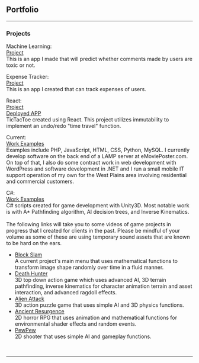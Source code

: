 ## Portfolio

---

### Projects

Machine Learning:
<br>
<a href="https://github.com/CelticJasen/myMLApp">Project</a>
<br>
This is an app I made that will predict whether comments made by users are toxic or not.
<br>

Expense Tracker:
<br>
<a href="https://github.com/CelticJasen/ExpenseApp">Project</a>
<br>
This is an app I created that can track expenses of users.
<br>

React:
<br>
<a href="https://github.com/CelticJasen/tictacreact">Project</a>
<br>
<a href="https://celticjasen.github.io/tictacreact/">Deployed APP</a>
<br>
TicTacToe created using React. This project utilizes immutability to implement an undo/redo "time travel" function.

Current:
<br>
<a href="https://github.com/CelticJasen/workexamples">Work Examples</a>
<br>
Examples include PHP, JavaScript, HTML, CSS, Python, MySQL. I currently develop software on the back end of a LAMP server at eMoviePoster.com. On top of that, I also do some contract work in web development with WordPress and software development in .NET and I run a small mobile IT support operation of my own for the West Plains area involving residential and commercial customers.
<br>

C#:
<br>
<a href="https://github.com/CelticJasen/gamescripts">Work Examples</a>
<br>
C# scripts created for game development with Unity3D. Most notable work is with A* Pathfinding algorithm, AI decision trees, and Inverse Kinematics.
<br>
<br>
The following links will take you to some videos of game projects in progress that I created for clients in the past. Please be mindful of your volume as some of these are using temporary sound assets that are known to be hard on the ears.
<br>
<ul>
<li><a href="https://www.youtube.com/watch?v=ipw4t_Pwjrc">Block Slam</a></li> A current project's main menu that uses mathematical functions to transform image shape randomly over time in a fluid manner.
<li><a href="https://www.youtube.com/watch?v=MbScYCEf8Vg">Death Hunter</a></li> 3D top down action game which uses advanced AI, 3D terrain pathfinding, inverse kinematics for character animation terrain and asset interaction, and advanced ragdoll effects.
<li><a href="https://www.youtube.com/watch?v=Ad5kyo9E6wQ">Alien Attack</a></li> 3D action puzzle game that uses simple AI and 3D physics functions.
<li><a href="https://www.youtube.com/watch?v=xMxMO6559Fk">Ancient Resurgence</a></li> 2D horror RPG that uses animation and mathematical functions for environmental shader effects and random events.
<li><a href="https://www.youtube.com/watch?v=EK3wAYb5FDY">PewPew</a></li> 2D shooter that uses simple AI and gameplay functions.
</ul>
<br>

---
